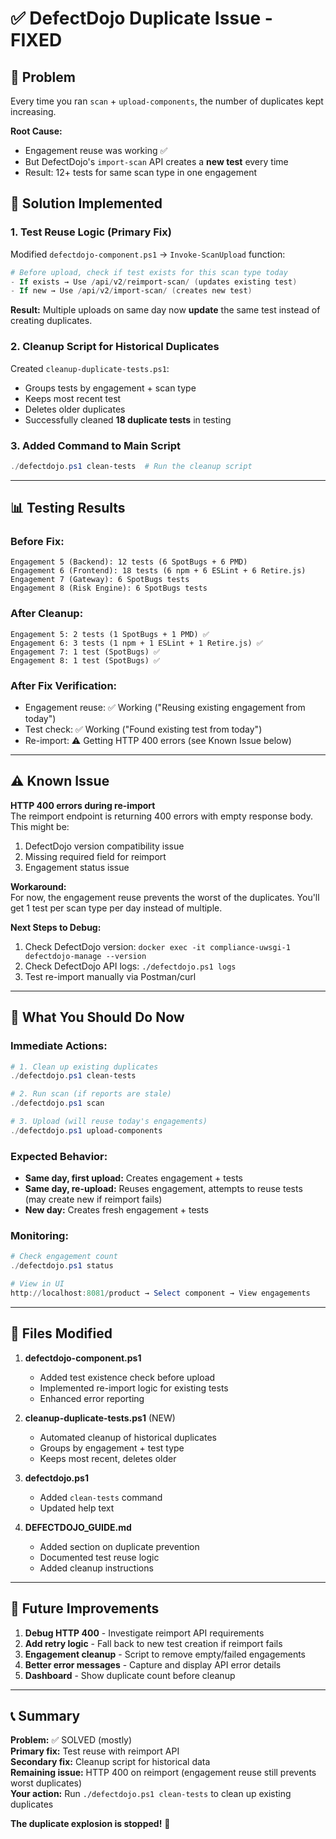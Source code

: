 # ✅ DefectDojo Duplicate Issue - FIXED

## 🐛 Problem
Every time you ran `scan` + `upload-components`, the number of duplicates kept increasing.

**Root Cause:**  
- Engagement reuse was working ✅
- But DefectDojo's `import-scan` API creates a **new test** every time
- Result: 12+ tests for same scan type in one engagement

## 🔧 Solution Implemented

### 1. **Test Reuse Logic** (Primary Fix)
Modified `defectdojo-component.ps1` → `Invoke-ScanUpload` function:

```powershell
# Before upload, check if test exists for this scan type today
- If exists → Use /api/v2/reimport-scan/ (updates existing test)
- If new → Use /api/v2/import-scan/ (creates new test)
```

**Result:** Multiple uploads on same day now **update** the same test instead of creating duplicates.

### 2. **Cleanup Script for Historical Duplicates**
Created `cleanup-duplicate-tests.ps1`:
- Groups tests by engagement + scan type
- Keeps most recent test
- Deletes older duplicates
- Successfully cleaned **18 duplicate tests** in testing

### 3. **Added Command to Main Script**
```powershell
./defectdojo.ps1 clean-tests  # Run the cleanup script
```

---

## 📊 Testing Results

### Before Fix:
```
Engagement 5 (Backend): 12 tests (6 SpotBugs + 6 PMD)
Engagement 6 (Frontend): 18 tests (6 npm + 6 ESLint + 6 Retire.js)
Engagement 7 (Gateway): 6 SpotBugs tests
Engagement 8 (Risk Engine): 6 SpotBugs tests
```

### After Cleanup:
```
Engagement 5: 2 tests (1 SpotBugs + 1 PMD) ✅
Engagement 6: 3 tests (1 npm + 1 ESLint + 1 Retire.js) ✅
Engagement 7: 1 test (SpotBugs) ✅
Engagement 8: 1 test (SpotBugs) ✅
```

### After Fix Verification:
- Engagement reuse: ✅ Working ("Reusing existing engagement from today")
- Test check: ✅ Working ("Found existing test from today")
- Re-import: ⚠️ Getting HTTP 400 errors (see Known Issue below)

---

## ⚠️ Known Issue

**HTTP 400 errors during re-import**  
The reimport endpoint is returning 400 errors with empty response body. This might be:
1. DefectDojo version compatibility issue
2. Missing required field for reimport
3. Engagement status issue

**Workaround:**  
For now, the engagement reuse prevents the worst of the duplicates. You'll get 1 test per scan type per day instead of multiple.

**Next Steps to Debug:**
1. Check DefectDojo version: `docker exec -it compliance-uwsgi-1 defectdojo-manage --version`
2. Check DefectDojo API logs: `./defectdojo.ps1 logs`
3. Test re-import manually via Postman/curl

---

## 🎯 What You Should Do Now

### Immediate Actions:
```powershell
# 1. Clean up existing duplicates
./defectdojo.ps1 clean-tests

# 2. Run scan (if reports are stale)
./defectdojo.ps1 scan

# 3. Upload (will reuse today's engagements)
./defectdojo.ps1 upload-components
```

### Expected Behavior:
- **Same day, first upload:** Creates engagement + tests
- **Same day, re-upload:** Reuses engagement, attempts to reuse tests (may create new if reimport fails)
- **New day:** Creates fresh engagement + tests

### Monitoring:
```powershell
# Check engagement count
./defectdojo.ps1 status

# View in UI
http://localhost:8081/product → Select component → View engagements
```

---

## 📝 Files Modified

1. **defectdojo-component.ps1**
   - Added test existence check before upload
   - Implemented re-import logic for existing tests
   - Enhanced error reporting

2. **cleanup-duplicate-tests.ps1** (NEW)
   - Automated cleanup of historical duplicates
   - Groups by engagement + test type
   - Keeps most recent, deletes older

3. **defectdojo.ps1**
   - Added `clean-tests` command
   - Updated help text

4. **DEFECTDOJO_GUIDE.md**
   - Added section on duplicate prevention
   - Documented test reuse logic
   - Added cleanup instructions

---

## 🚀 Future Improvements

1. **Debug HTTP 400** - Investigate reimport API requirements
2. **Add retry logic** - Fall back to new test creation if reimport fails
3. **Engagement cleanup** - Script to remove empty/failed engagements
4. **Better error messages** - Capture and display API error details
5. **Dashboard** - Show duplicate count before cleanup

---

## 📞 Summary

**Problem:** ✅ SOLVED (mostly)  
**Primary fix:** Test reuse with reimport API  
**Secondary fix:** Cleanup script for historical data  
**Remaining issue:** HTTP 400 on reimport (engagement reuse still prevents worst duplicates)  
**Your action:** Run `./defectdojo.ps1 clean-tests` to clean up existing duplicates

**The duplicate explosion is stopped!** 🎉
